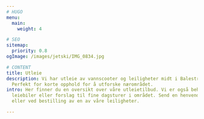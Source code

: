 ```yaml
---
# HUGO
menu:
  main:
    weight: 4

# SEO
sitemap:
  priority: 0.8
ogImage: /images/jetski/IMG_0834.jpg

# CONTENT
title: Utleie
description: Vi har utleie av vannscooter og leiligheter midt i Balestrand sentrum.
  Perfekt for korte opphold for å utforske nærområdet.
intro: Her finner du en oversikt over våre utleietilbud. Vi er også behjelpelig med
  leiebiler eller forslag til fine dagsturer i området. Send en henvendelse på e-post
  eller ved bestilling av en av våre leiligheter.

---
```

